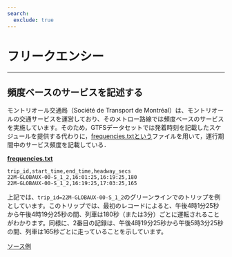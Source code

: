 ```yaml
---
search:
  exclude: true
---
```



# フリークエンシー

<hr>

## 頻度ベースのサービスを記述する

モントリオール交通局（Société de Transport de Montréal）は、モントリオールの交通サービスを運営しており、そのメトロー路線では頻度ベースのサービスを実施しています。そのため，GTFSデータセットでは発着時刻を記載したスケジュールを提供する代わりに，[frequencies.txtという](../../reference/#frequenciestxt)ファイルを用いて，運行期間中のサービス頻度を記載している．

[**frequencies.txt**](../../reference/#frequenciestxt)

    trip_id,start_time,end_time,headway_secs
    22M-GLOBAUX-00-S_1_2,16:01:25,16:19:25,180
    22M-GLOBAUX-00-S_1_2,16:19:25,17:03:25,165

上記では、`trip_id=22M-GLOBAUX-00-S_1_2`のグリーンラインでのトリップを例としています。このトリップでは、最初のレコードによると、午後4時1分25秒から午後4時19分25秒の間、列車は180秒（または3分）ごとに運転されることがわかります。同様に、2番目の記録は、午後4時19分25秒から午後5時3分25秒の間、列車は165秒ごとに走っていることを示しています。

[ソース例](https://www.stm.info/en/about/developers)
